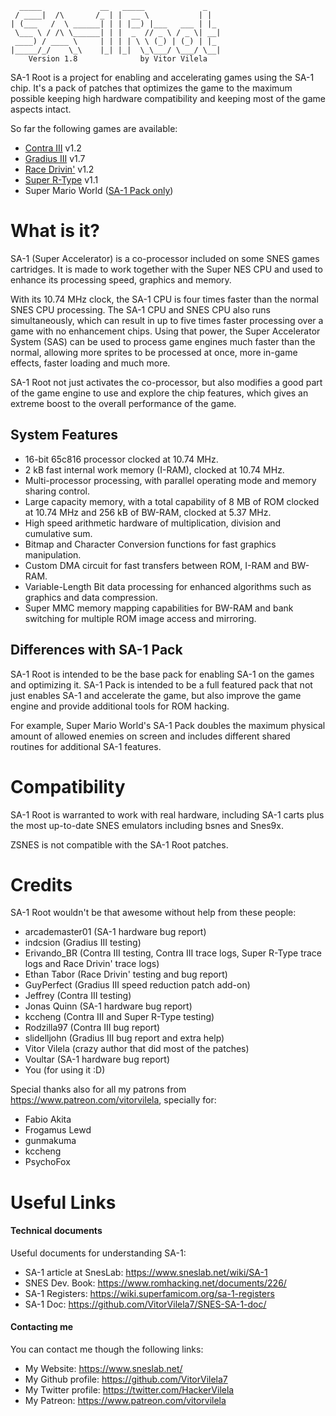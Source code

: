```
  _____             __   _____             _   
 / ____|  /\       /_ | |  __ \           | |  
| (___   /  \ ______| | | |__) |___   ___ | |_ 
 \___ \ / /\ \______| | |  _  // _ \ / _ \| __|
 ____) / ____ \     | | | | \ \ (_) | (_) | |_ 
|_____/_/    \_\    |_| |_|  \_\___/ \___/ \__|
    Version 1.8              by Vitor Vilela
```

SA-1 Root is a project for enabling and accelerating games using the SA-1 chip.
It's a pack of patches that optimizes the game to the maximum possible keeping
high hardware compatibility and keeping most of the game aspects intact.

So far the following games are available:
* [Contra III](Contra-III) v1.2
* [Gradius III](Gradius-III) v1.7
* [Race Drivin'](Race-Drivin) v1.2
* [Super R-Type](Super-R-Type) v1.1
* Super Mario World ([SA-1 Pack only](https://github.com/VitorVilela7/SA1-Pack))

What is it?
===========

SA-1 (Super Accelerator) is a co-processor included on some SNES games cartridges.
It is made to work together with the Super NES CPU and used to enhance its
processing speed, graphics and memory.

With its 10.74 MHz clock, the SA-1 CPU is four times faster than the normal SNES
CPU processing. The SA-1 CPU and SNES CPU also runs simultaneously, which can
result in up to five times faster processing over a game with no enhancement chips.
Using that power, the Super Accelerator System (SAS) can be used to process game
engines much faster than the normal, allowing more sprites to be processed at once,
more in-game effects, faster loading and much more.

SA-1 Root not just activates the co-processor, but also modifies a good part of
the game engine to use and explore the chip features, which gives an extreme
boost to the overall performance of the game.

## System Features
* 16-bit 65c816 processor clocked at 10.74 MHz.
* 2 kB fast internal work memory (I-RAM), clocked at 10.74 MHz.
* Multi-processor processing, with parallel operating mode and memory sharing
control.
* Large capacity memory, with a total capability of 8 MB of ROM clocked at
10.74 MHz and 256 kB of BW-RAM, clocked at 5.37 MHz.
* High speed arithmetic hardware of multiplication, division and cumulative
sum.
* Bitmap and Character Conversion functions for fast graphics manipulation.
* Custom DMA circuit for fast transfers between ROM, I-RAM and BW-RAM.
* Variable-Length Bit data processing for enhanced algorithms such as graphics
and data compression.
* Super MMC memory mapping capabilities for BW-RAM and bank switching for
multiple ROM image access and mirroring.

## Differences with SA-1 Pack

SA-1 Root is intended to be the base pack for enabling SA-1 on the games
and optimizing it. SA-1 Pack is intended to be a full featured pack that
not just enables SA-1 and accelerate the game, but also improve the game
engine and provide additional tools for ROM hacking.

For example, Super Mario World's SA-1 Pack doubles the maximum physical
amount of allowed enemies on screen and includes different shared
routines for additional SA-1 features.

Compatibility
=============

SA-1 Root is warranted to work with real hardware, including SA-1 carts
plus the most up-to-date SNES emulators including bsnes and Snes9x.

ZSNES is not compatible with the SA-1 Root patches.

Credits
=======

SA-1 Root wouldn't be that awesome without help from these people:

* arcademaster01 (SA-1 hardware bug report)
* indcsion (Gradius III testing)
* Erivando_BR (Contra III testing, Contra III trace logs, Super R-Type trace logs and Race Drivin' trace logs)
* Ethan Tabor (Race Drivin' testing and bug report)
* GuyPerfect (Gradius III speed reduction patch add-on)
* Jeffrey (Contra III testing)
* Jonas Quinn (SA-1 hardware bug report)
* kccheng (Contra III and Super R-Type testing)
* Rodzilla97 (Contra III bug report)
* slidelljohn (Gradius III bug report and extra help) 
* Vitor Vilela (crazy author that did most of the patches)
* Voultar (SA-1 hardware bug report)
* You (for using it :D)

Special thanks also for all my patrons from
https://www.patreon.com/vitorvilela, specially for:

* Fabio Akita
* Frogamus Lewd
* gunmakuma
* kccheng
* PsychoFox

Useful Links
============

#### Technical documents

Useful documents for understanding SA-1:

* SA-1 article at SnesLab: https://www.sneslab.net/wiki/SA-1
* SNES Dev. Book: https://www.romhacking.net/documents/226/
* SA-1 Registers: https://wiki.superfamicom.org/sa-1-registers
* SA-1 Doc: https://github.com/VitorVilela7/SNES-SA-1-doc/

#### Contacting me

You can contact me though the following links:

* My Website: https://www.sneslab.net/
* My Github profile: https://github.com/VitorVilela7
* My Twitter profile: https://twitter.com/HackerVilela
* My Patreon: https://www.patreon.com/vitorvilela
